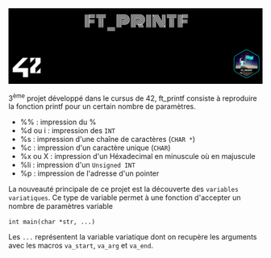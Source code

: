 <picture>
<img alt="Entête du dépôt ft_printf." src="https://github.com/Paype67210/ft_printf_42_Mulhouse/blob/main/Tools/cover-ft_printf.png">
</picture>

3<sup>ème</sup> projet développé dans le cursus de 42, ft_printf consiste à reproduire la fonction printf pour un certain nombre de paramètres.
+ %%		: impression du %
+ %d ou i	: impression des `INT`
+ %s		: impression d'une chaîne de caractères (`CHAR *`)
+ %c		: impression d'un caractère unique (`CHAR`)
+ %x ou X	: impression d'un Héxadecimal en minuscule où en majuscule
+ %li		: impression d'un `Unsigned INT`
+ %p		: impression de l'adresse d'un pointer

La nouveauté principale de ce projet est la découverte des `variables variatiques`.
Ce type de variable permet à une fonction d'accepter un nombre de paramètres variable

```
int	main(char *str, ...)
```

Les `...` représentent la variable variatique dont on recupère les arguments avec les macros `va_start`, `va_arg` et `va_end`.

